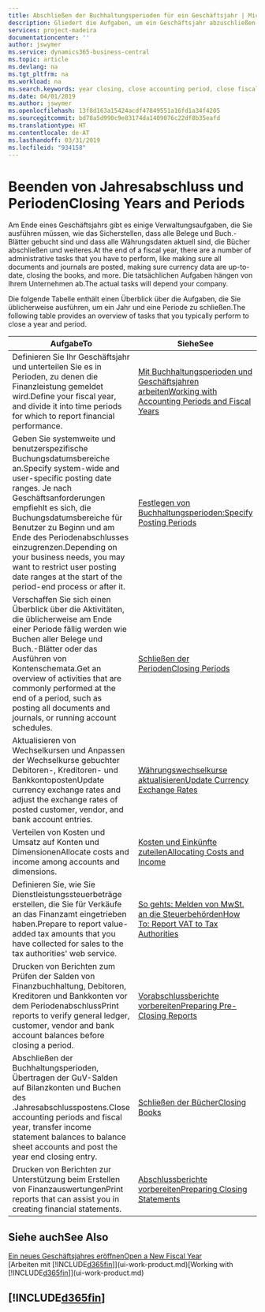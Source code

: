 ```yaml
---
title: Abschließen der Buchhaltungsperioden für ein Geschäftsjahr | Microsoft Docs
description: Gliedert die Aufgaben, um ein Geschäftsjahr abzuschließen oder Buchhaltungsperiode, beispielsweise der Belege und die Buch.-Blätter sind vergewissernd gebucht überprüfend und Bankguthaben.
services: project-madeira
documentationcenter: ''
author: jswymer
ms.service: dynamics365-business-central
ms.topic: article
ms.devlang: na
ms.tgt_pltfrm: na
ms.workload: na
ms.search.keywords: year closing, close accounting period, close fiscal year, bank account detailed trial balance
ms.date: 04/01/2019
ms.author: jswymer
ms.openlocfilehash: 13f8d163a15424acdf47849551a16fd1a34f4205
ms.sourcegitcommit: bd78a5d990c9e83174da1409076c22df8b35eafd
ms.translationtype: HT
ms.contentlocale: de-AT
ms.lasthandoff: 03/31/2019
ms.locfileid: "934158"
---
```

# <a name="closing-years-and-periods"></a><span data-ttu-id="6d0bf-103">Beenden von Jahresabschluss und Perioden</span><span class="sxs-lookup"><span data-stu-id="6d0bf-103">Closing Years and Periods</span></span>
<span data-ttu-id="6d0bf-104">Am Ende eines Geschäftsjahrs gibt es einige Verwaltungsaufgaben, die Sie ausführen müssen, wie das Sicherstellen, dass alle Belege und Buch.-Blätter gebucht sind und dass alle Währungsdaten aktuell sind, die Bücher abschließen und weiteres.</span><span class="sxs-lookup"><span data-stu-id="6d0bf-104">At the end of a fiscal year, there are a number of administrative tasks that you have to perform, like making sure all documents and journals are posted, making sure currency data are up-to-date, closing the books, and more.</span></span> <span data-ttu-id="6d0bf-105">Die tatsächlichen Aufgaben hängen von Ihrem Unternehmen ab.</span><span class="sxs-lookup"><span data-stu-id="6d0bf-105">The actual tasks will depend your company.</span></span>

<span data-ttu-id="6d0bf-106">Die folgende Tabelle enthält einen Überblick über die Aufgaben, die Sie üblicherweise ausführen, um ein Jahr und eine Periode zu schließen.</span><span class="sxs-lookup"><span data-stu-id="6d0bf-106">The following table provides an overview of tasks that you typically perform to close a year and period.</span></span>

| <span data-ttu-id="6d0bf-107">Aufgabe</span><span class="sxs-lookup"><span data-stu-id="6d0bf-107">To</span></span> | <span data-ttu-id="6d0bf-108">Siehe</span><span class="sxs-lookup"><span data-stu-id="6d0bf-108">See</span></span> |
| --- | --- |
| <span data-ttu-id="6d0bf-109">Definieren Sie Ihr Geschäftsjahr und unterteilen Sie es in Perioden, zu denen die Finanzleistung gemeldet wird.</span><span class="sxs-lookup"><span data-stu-id="6d0bf-109">Define your fiscal year, and divide it into time periods for which to report financial performance.</span></span> | [<span data-ttu-id="6d0bf-110">Mit Buchhaltungsperioden und Geschäftsjahren arbeiten</span><span class="sxs-lookup"><span data-stu-id="6d0bf-110">Working with Accounting Periods and Fiscal Years</span></span>](finance-accounting-periods-and-fiscal-years.md)|
| <span data-ttu-id="6d0bf-111">Geben Sie systemweite und benutzerspezifische Buchungsdatumsbereiche an.</span><span class="sxs-lookup"><span data-stu-id="6d0bf-111">Specify system-wide and user-specific posting date ranges.</span></span> <span data-ttu-id="6d0bf-112">Je nach Geschäftsanforderungen empfiehlt es sich, die Buchungsdatumsbereiche für Benutzer zu Beginn und am Ende des Periodenabschlusses einzugrenzen.</span><span class="sxs-lookup"><span data-stu-id="6d0bf-112">Depending on your business needs, you may want to restrict user posting date ranges at the start of the period-end process or after it.</span></span> |[<span data-ttu-id="6d0bf-113">Festlegen von Buchhaltungsperioden:</span><span class="sxs-lookup"><span data-stu-id="6d0bf-113">Specify Posting Periods</span></span>](finance-how-specify-posting-periods.md) |
| <span data-ttu-id="6d0bf-114">Verschaffen Sie sich einen Überblick über die Aktivitäten, die üblicherweise am Ende einer Periode fällig werden wie Buchen aller Belege und Buch.-Blätter oder das Ausführen von Kontenschemata.</span><span class="sxs-lookup"><span data-stu-id="6d0bf-114">Get an overview of activities that are commonly performed at the end of a period, such as posting all documents and journals, or running account schedules.</span></span> |[<span data-ttu-id="6d0bf-115">Schließen der Perioden</span><span class="sxs-lookup"><span data-stu-id="6d0bf-115">Closing Periods</span></span>](year-how-complete-period-end-processes.md) |
| <span data-ttu-id="6d0bf-116">Aktualisieren von Wechselkursen und Anpassen der Wechselkurse gebuchter Debitoren-, Kreditoren- und Bankkontoposten</span><span class="sxs-lookup"><span data-stu-id="6d0bf-116">Update currency exchange rates and adjust the exchange rates of posted customer, vendor, and bank account entries.</span></span> |[<span data-ttu-id="6d0bf-117">Währungswechselkurse aktualisieren</span><span class="sxs-lookup"><span data-stu-id="6d0bf-117">Update Currency Exchange Rates</span></span>](finance-how-update-currencies.md) |
| <span data-ttu-id="6d0bf-118">Verteilen von Kosten und Umsatz auf Konten und Dimensionen</span><span class="sxs-lookup"><span data-stu-id="6d0bf-118">Allocate costs and income among accounts and dimensions.</span></span> |[<span data-ttu-id="6d0bf-119">Kosten und Einkünfte zuteilen</span><span class="sxs-lookup"><span data-stu-id="6d0bf-119">Allocating Costs and Income</span></span>](year-allocate-costs-income.md) |
| <span data-ttu-id="6d0bf-120">Definieren Sie, wie Sie Dienstleistungssteuerbeträge erstellen, die Sie für Verkäufe an das Finanzamt eingetrieben haben.</span><span class="sxs-lookup"><span data-stu-id="6d0bf-120">Prepare to report value-added tax amounts that you have collected for sales to the tax authorities' web service.</span></span> |[<span data-ttu-id="6d0bf-121">So gehts: Melden von MwSt. an die Steuerbehörden</span><span class="sxs-lookup"><span data-stu-id="6d0bf-121">How To: Report VAT to Tax Authorities</span></span>](finance-how-report-vat.md)|
| <span data-ttu-id="6d0bf-122">Drucken von Berichten zum Prüfen der Salden von Finanzbuchhaltung, Debitoren, Kreditoren und Bankkonten vor dem Periodenabschluss</span><span class="sxs-lookup"><span data-stu-id="6d0bf-122">Print reports to verify general ledger, customer, vendor and bank account balances before closing a period.</span></span> |[<span data-ttu-id="6d0bf-123">Vorabschlussberichte vorbereiten</span><span class="sxs-lookup"><span data-stu-id="6d0bf-123">Preparing Pre-Closing Reports</span></span>](year-prepare-preclose-reports.md) |
| <span data-ttu-id="6d0bf-124">Abschließen der Buchhaltungsperioden, Übertragen der GuV-Salden auf Bilanzkonten und Buchen des .Jahresabschlusspostens.</span><span class="sxs-lookup"><span data-stu-id="6d0bf-124">Close accounting periods and fiscal year, transfer income statement balances to balance sheet accounts and post the year end closing entry.</span></span> |[<span data-ttu-id="6d0bf-125">Schließen der Bücher</span><span class="sxs-lookup"><span data-stu-id="6d0bf-125">Closing Books</span></span>](year-close-books.md) |
| <span data-ttu-id="6d0bf-126">Drucken von Berichten zur Unterstützung beim Erstellen von Finanzauswertungen</span><span class="sxs-lookup"><span data-stu-id="6d0bf-126">Print reports that can assist you in creating financial statements.</span></span> |[<span data-ttu-id="6d0bf-127">Abschlussberichte vorbereiten</span><span class="sxs-lookup"><span data-stu-id="6d0bf-127">Preparing Closing Statements</span></span>](year-prepare-close-statement.md) |

## <a name="see-also"></a><span data-ttu-id="6d0bf-128">Siehe auch</span><span class="sxs-lookup"><span data-stu-id="6d0bf-128">See Also</span></span>
[<span data-ttu-id="6d0bf-129">Ein neues Geschäftsjahres eröffnen</span><span class="sxs-lookup"><span data-stu-id="6d0bf-129">Open a New Fiscal Year</span></span>](finance-how-open-new-fiscal-year.md)  
<span data-ttu-id="6d0bf-130">[Arbeiten mit [!INCLUDE[d365fin](includes/d365fin_md.md)]](ui-work-product.md)</span><span class="sxs-lookup"><span data-stu-id="6d0bf-130">[Working with [!INCLUDE[d365fin](includes/d365fin_md.md)]](ui-work-product.md)</span></span>

## [!INCLUDE[d365fin](includes/free_trial_md.md)]  
 
